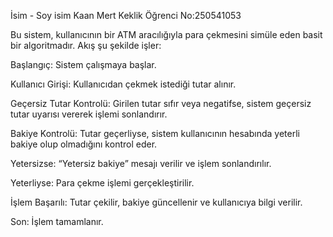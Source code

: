 İsim - Soy isim Kaan Mert Keklik
Öğrenci No:250541053


Bu sistem, kullanıcının bir ATM aracılığıyla para çekmesini simüle eden basit bir algoritmadır. Akış şu şekilde işler:

Başlangıç: Sistem çalışmaya başlar.

Kullanıcı Girişi: Kullanıcıdan çekmek istediği tutar alınır.

Geçersiz Tutar Kontrolü: Girilen tutar sıfır veya negatifse, sistem geçersiz tutar uyarısı vererek işlemi sonlandırır.

Bakiye Kontrolü: Tutar geçerliyse, sistem kullanıcının hesabında yeterli bakiye olup olmadığını kontrol eder.

Yetersizse: “Yetersiz bakiye” mesajı verilir ve işlem sonlandırılır.

Yeterliyse: Para çekme işlemi gerçekleştirilir.

İşlem Başarılı: Tutar çekilir, bakiye güncellenir ve kullanıcıya bilgi verilir.

Son: İşlem tamamlanır.

